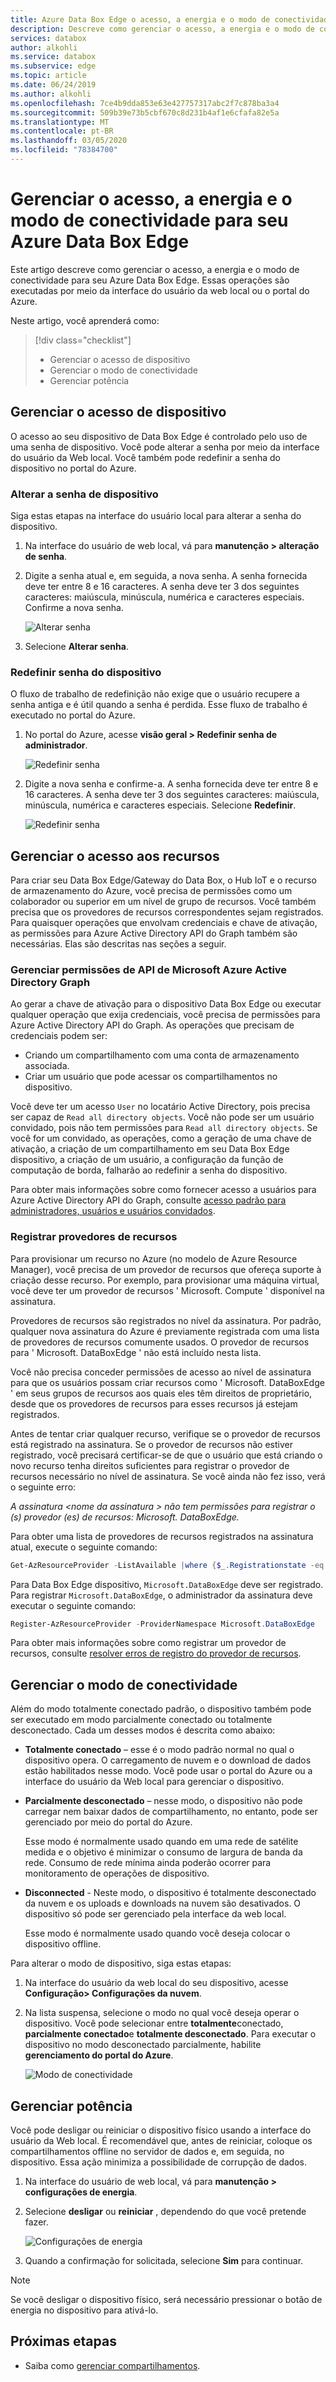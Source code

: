 ```yaml
---
title: Azure Data Box Edge o acesso, a energia e o modo de conectividade do dispositivo | Microsoft Docs
description: Descreve como gerenciar o acesso, a energia e o modo de conectividade para o Azure Data Box Edge dispositivo que ajuda a transferir dados para o Azure
services: databox
author: alkohli
ms.service: databox
ms.subservice: edge
ms.topic: article
ms.date: 06/24/2019
ms.author: alkohli
ms.openlocfilehash: 7ce4b9dda853e63e427757317abc2f7c878ba3a4
ms.sourcegitcommit: 509b39e73b5cbf670c8d231b4af1e6cfafa82e5a
ms.translationtype: MT
ms.contentlocale: pt-BR
ms.lasthandoff: 03/05/2020
ms.locfileid: "78384700"
---
```

# <a name="manage-access-power-and-connectivity-mode-for-your-azure-data-box-edge"></a>Gerenciar o acesso, a energia e o modo de conectividade para seu Azure Data Box Edge

Este artigo descreve como gerenciar o acesso, a energia e o modo de conectividade para seu Azure Data Box Edge. Essas operações são executadas por meio da interface do usuário da web local ou o portal do Azure.

Neste artigo, você aprenderá como:

> [!div class="checklist"]
> * Gerenciar o acesso de dispositivo
> * Gerenciar o modo de conectividade
> * Gerenciar potência


## <a name="manage-device-access"></a>Gerenciar o acesso de dispositivo

O acesso ao seu dispositivo de Data Box Edge é controlado pelo uso de uma senha de dispositivo. Você pode alterar a senha por meio da interface do usuário da Web local. Você também pode redefinir a senha do dispositivo no portal do Azure.

### <a name="change-device-password"></a>Alterar a senha de dispositivo

Siga estas etapas na interface do usuário local para alterar a senha do dispositivo.

1. Na interface do usuário de web local, vá para **manutenção > alteração de senha**.
2. Digite a senha atual e, em seguida, a nova senha. A senha fornecida deve ter entre 8 e 16 caracteres. A senha deve ter 3 dos seguintes caracteres: maiúscula, minúscula, numérica e caracteres especiais. Confirme a nova senha.

    ![Alterar senha](media/data-box-edge-manage-access-power-connectivity-mode/change-password-1.png)

3. Selecione **Alterar senha**.
 
### <a name="reset-device-password"></a>Redefinir senha do dispositivo

O fluxo de trabalho de redefinição não exige que o usuário recupere a senha antiga e é útil quando a senha é perdida. Esse fluxo de trabalho é executado no portal do Azure.

1. No portal do Azure, acesse **visão geral > Redefinir senha de administrador**.

    ![Redefinir senha](media/data-box-edge-manage-access-power-connectivity-mode/reset-password-1.png)


2. Digite a nova senha e confirme-a. A senha fornecida deve ter entre 8 e 16 caracteres. A senha deve ter 3 dos seguintes caracteres: maiúscula, minúscula, numérica e caracteres especiais. Selecione **Redefinir**.

    ![Redefinir senha](media/data-box-edge-manage-access-power-connectivity-mode/reset-password-2.png)

## <a name="manage-resource-access"></a>Gerenciar o acesso aos recursos

Para criar seu Data Box Edge/Gateway do Data Box, o Hub IoT e o recurso de armazenamento do Azure, você precisa de permissões como um colaborador ou superior em um nível de grupo de recursos. Você também precisa que os provedores de recursos correspondentes sejam registrados. Para quaisquer operações que envolvam credenciais e chave de ativação, as permissões para Azure Active Directory API do Graph também são necessárias. Elas são descritas nas seções a seguir.

### <a name="manage-microsoft-azure-active-directory-graph-api-permissions"></a>Gerenciar permissões de API de Microsoft Azure Active Directory Graph

Ao gerar a chave de ativação para o dispositivo Data Box Edge ou executar qualquer operação que exija credenciais, você precisa de permissões para Azure Active Directory API do Graph. As operações que precisam de credenciais podem ser:

-  Criando um compartilhamento com uma conta de armazenamento associada.
-  Criar um usuário que pode acessar os compartilhamentos no dispositivo.

Você deve ter um acesso `User` no locatário Active Directory, pois precisa ser capaz de `Read all directory objects`. Você não pode ser um usuário convidado, pois não tem permissões para `Read all directory objects`. Se você for um convidado, as operações, como a geração de uma chave de ativação, a criação de um compartilhamento em seu Data Box Edge dispositivo, a criação de um usuário, a configuração da função de computação de borda, falharão ao redefinir a senha do dispositivo.

Para obter mais informações sobre como fornecer acesso a usuários para Azure Active Directory API do Graph, consulte [acesso padrão para administradores, usuários e usuários convidados](https://docs.microsoft.com/previous-versions/azure/ad/graph/howto/azure-ad-graph-api-permission-scopes#default-access-for-administrators-users-and-guest-users-).

### <a name="register-resource-providers"></a>Registrar provedores de recursos

Para provisionar um recurso no Azure (no modelo de Azure Resource Manager), você precisa de um provedor de recursos que ofereça suporte à criação desse recurso. Por exemplo, para provisionar uma máquina virtual, você deve ter um provedor de recursos ' Microsoft. Compute ' disponível na assinatura.
 
Provedores de recursos são registrados no nível da assinatura. Por padrão, qualquer nova assinatura do Azure é previamente registrada com uma lista de provedores de recursos comumente usados. O provedor de recursos para ' Microsoft. DataBoxEdge ' não está incluído nesta lista.

Você não precisa conceder permissões de acesso ao nível de assinatura para que os usuários possam criar recursos como ' Microsoft. DataBoxEdge ' em seus grupos de recursos aos quais eles têm direitos de proprietário, desde que os provedores de recursos para esses recursos já estejam registrados.

Antes de tentar criar qualquer recurso, verifique se o provedor de recursos está registrado na assinatura. Se o provedor de recursos não estiver registrado, você precisará certificar-se de que o usuário que está criando o novo recurso tenha direitos suficientes para registrar o provedor de recursos necessário no nível de assinatura. Se você ainda não fez isso, verá o seguinte erro:

*A assinatura \<nome da assinatura > não tem permissões para registrar o (s) provedor (es) de recursos: Microsoft. DataBoxEdge.*


Para obter uma lista de provedores de recursos registrados na assinatura atual, execute o seguinte comando:

```PowerShell
Get-AzResourceProvider -ListAvailable |where {$_.Registrationstate -eq "Registered"}
```

Para Data Box Edge dispositivo, `Microsoft.DataBoxEdge` deve ser registrado. Para registrar `Microsoft.DataBoxEdge`, o administrador da assinatura deve executar o seguinte comando:

```PowerShell
Register-AzResourceProvider -ProviderNamespace Microsoft.DataBoxEdge
```

Para obter mais informações sobre como registrar um provedor de recursos, consulte [resolver erros de registro do provedor de recursos](https://docs.microsoft.com/azure/azure-resource-manager/resource-manager-register-provider-errors).

## <a name="manage-connectivity-mode"></a>Gerenciar o modo de conectividade

Além do modo totalmente conectado padrão, o dispositivo também pode ser executado em modo parcialmente conectado ou totalmente desconectado. Cada um desses modos é descrita como abaixo:

- **Totalmente conectado** – esse é o modo padrão normal no qual o dispositivo opera. O carregamento de nuvem e o download de dados estão habilitados nesse modo. Você pode usar o portal do Azure ou a interface do usuário da Web local para gerenciar o dispositivo.

- **Parcialmente desconectado** – nesse modo, o dispositivo não pode carregar nem baixar dados de compartilhamento, no entanto, pode ser gerenciado por meio do portal do Azure.

    Esse modo é normalmente usado quando em uma rede de satélite medida e o objetivo é minimizar o consumo de largura de banda da rede. Consumo de rede mínima ainda poderão ocorrer para monitoramento de operações de dispositivo.

- **Disconnected** - Neste modo, o dispositivo é totalmente desconectado da nuvem e os uploads e downloads na nuvem são desativados. O dispositivo só pode ser gerenciado pela interface da web local.

    Esse modo é normalmente usado quando você deseja colocar o dispositivo offline.

Para alterar o modo de dispositivo, siga estas etapas:

1. Na interface do usuário da web local do seu dispositivo, acesse **Configuração> Configurações da nuvem**.
2. Na lista suspensa, selecione o modo no qual você deseja operar o dispositivo. Você pode selecionar entre **totalmente**conectado, **parcialmente conectado**e **totalmente desconectado**. Para executar o dispositivo no modo desconectado parcialmente, habilite **gerenciamento do portal do Azure**.

    ![Modo de conectividade](media/data-box-edge-manage-access-power-connectivity-mode/connectivity-mode.png)
 
## <a name="manage-power"></a>Gerenciar potência

Você pode desligar ou reiniciar o dispositivo físico usando a interface do usuário da Web local. É recomendável que, antes de reiniciar, coloque os compartilhamentos offline no servidor de dados e, em seguida, no dispositivo. Essa ação minimiza a possibilidade de corrupção de dados.

1. Na interface do usuário de web local, vá para **manutenção > configurações de energia**.
2. Selecione **desligar** ou **reiniciar** , dependendo do que você pretende fazer.

    ![Configurações de energia](media/data-box-edge-manage-access-power-connectivity-mode/shut-down-restart-1.png)

3. Quando a confirmação for solicitada, selecione **Sim** para continuar.

> [!NOTE]
> Se você desligar o dispositivo físico, será necessário pressionar o botão de energia no dispositivo para ativá-lo.

## <a name="next-steps"></a>Próximas etapas

- Saiba como [gerenciar compartilhamentos](data-box-edge-manage-shares.md).
